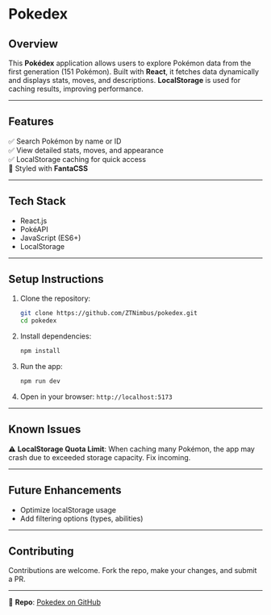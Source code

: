 # Pokedex

## Overview
This **Pokédex** application allows users to explore Pokémon data from the first generation (151 Pokémon). Built with **React**, it fetches data dynamically and displays stats, moves, and descriptions. **LocalStorage** is used for caching results, improving performance.

---

## Features
✅ Search Pokémon by name or ID  
✅ View detailed stats, moves, and appearance  
✅ LocalStorage caching for quick access  
🎨 Styled with **FantaCSS**

---

## Tech Stack
- React.js  
- PokéAPI  
- JavaScript (ES6+)  
- LocalStorage

---

## Setup Instructions
1. Clone the repository:
   ```bash
   git clone https://github.com/ZTNimbus/pokedex.git
   cd pokedex
   ```
2. Install dependencies:
   ```bash
   npm install
   ```
3. Run the app:
   ```bash
   npm run dev
   ```
4. Open in your browser: `http://localhost:5173`

---

## Known Issues
⚠️ **LocalStorage Quota Limit**: When caching many Pokémon, the app may crash due to exceeded storage capacity. Fix incoming.

---

## Future Enhancements
- Optimize localStorage usage
- Add filtering options (types, abilities)

---

## Contributing
Contributions are welcome. Fork the repo, make your changes, and submit a PR.

---

🔗 **Repo**: [Pokedex on GitHub](https://github.com/ZTNimbus/pokedex)
